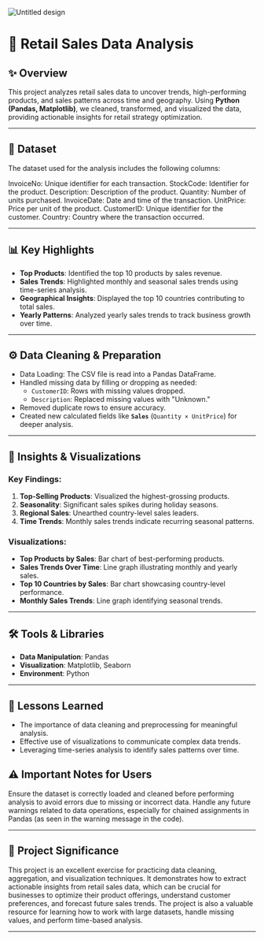 
![Untitled design](https://github.com/user-attachments/assets/f23cdc20-5f21-4eac-a0f7-c7650f00098d)

# 🛒 Retail Sales Data Analysis

## ✨ Overview  
This project analyzes retail sales data to uncover trends, high-performing products, and sales patterns across time and geography. Using **Python (Pandas, Matplotlib)**, we cleaned, transformed, and visualized the data, providing actionable insights for retail strategy optimization.

---

## 📂 Dataset

The dataset used for the analysis includes the following columns:

InvoiceNo: Unique identifier for each transaction.
StockCode: Identifier for the product.
Description: Description of the product.
Quantity: Number of units purchased.
InvoiceDate: Date and time of the transaction.
UnitPrice: Price per unit of the product.
CustomerID: Unique identifier for the customer.
Country: Country where the transaction occurred.

---

## 📊 Key Highlights

- **Top Products**: Identified the top 10 products by sales revenue.
- **Sales Trends**: Highlighted monthly and seasonal sales trends using time-series analysis.
- **Geographical Insights**: Displayed the top 10 countries contributing to total sales.
- **Yearly Patterns**: Analyzed yearly sales trends to track business growth over time.

---

## ⚙️ Data Cleaning & Preparation

- Data Loading: The CSV file is read into a Pandas DataFrame.
- Handled missing data by filling or dropping as needed:
  - `CustomerID`: Rows with missing values dropped.
  - `Description`: Replaced missing values with "Unknown."
- Removed duplicate rows to ensure accuracy.
- Created new calculated fields like **`Sales`** (`Quantity × UnitPrice`) for deeper analysis.

---

## 🔑 Insights & Visualizations

### Key Findings:
1. **Top-Selling Products**: Visualized the highest-grossing products.
2. **Seasonality**: Significant sales spikes during holiday seasons.
3. **Regional Sales**: Unearthed country-level sales leaders.
4. **Time Trends**: Monthly sales trends indicate recurring seasonal patterns.

### Visualizations:
- **Top Products by Sales**: Bar chart of best-performing products.
- **Sales Trends Over Time**: Line graph illustrating monthly and yearly sales.
- **Top 10 Countries by Sales**: Bar chart showcasing country-level performance.
- **Monthly Sales Trends**: Line graph identifying seasonal trends.

---

## 🛠️ Tools & Libraries

- **Data Manipulation**: Pandas
- **Visualization**: Matplotlib, Seaborn
- **Environment**: Python

---

## 🚀 Lessons Learned  

- The importance of data cleaning and preprocessing for meaningful analysis.
- Effective use of visualizations to communicate complex data trends.
- Leveraging time-series analysis to identify sales patterns over time.


## ⚠️ Important Notes for Users

Ensure the dataset is correctly loaded and cleaned before performing analysis to avoid errors due to missing or incorrect data.
Handle any future warnings related to data operations, especially for chained assignments in Pandas (as seen in the warning message in the code).

---

## 🚀 Project Significance

This project is an excellent exercise for practicing data cleaning, aggregation, and visualization techniques. It demonstrates how to extract actionable insights from retail sales data, which can be crucial for businesses to optimize their product offerings, understand customer preferences, and forecast future sales trends. The project is also a valuable resource for learning how to work with large datasets, handle missing values, and perform time-based analysis.

---
